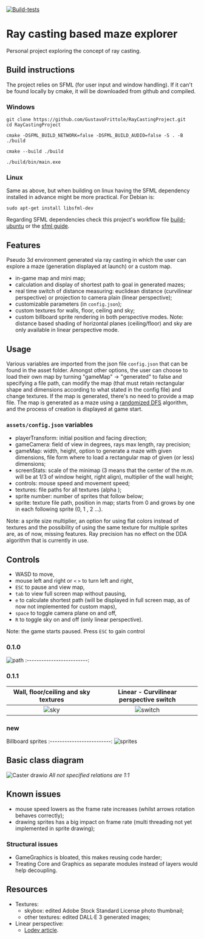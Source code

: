 [![Build-tests](https://github.com/GustavoFrittole/RayCastingProject/actions/workflows/test-builds.yml/badge.svg)](https://github.com/GustavoFrittole/RayCastingProject/actions/workflows/test-builds.yml)

# Ray casting based maze explorer
Personal project exploring the concept of ray casting.
## Build instructions
The project relies on SFML (for user input and window handling). If it can't be found locally by cmake, it will be downloaded from github and compiled.
### Windows
```
git clone https://github.com/GustavoFrittole/RayCastingProject.git
cd RayCastingProject
```
```
cmake -DSFML_BUILD_NETWORK=false -DSFML_BUILD_AUDIO=false -S . -B ./build
```
```
cmake --build ./build
```
```
./build/bin/main.exe
```
### Linux 
Same as above, but when building on linux having the SFML dependency installed in advance might be more practical. For Debian is:
```
sudo apt-get install libsfml-dev
```
Regarding SFML dependencies check this project's workflow file [build-ubuntu](https://github.com/GustavoFrittole/RayCastingProject/blob/652de14edd2ba82c59bac9e2bb2f2771dd5f1e0c/.github/workflows/test-builds.yml) or the [sfml guide](https://www.sfml-dev.org/tutorials/2.6/start-cmake.php).


## Features
Pseudo 3d environment generated via ray casting in which the user can explore a maze (generation displayed at launch) or a custom map. 
- in-game map and mini map;
- calculation and display of shortest path to goal in generated mazes;
- real time switch of distance measuring: euclidean distance (curvilinear perspective) or projection to camera plain (linear perspective);
- customizable parameters (in `config.json`);
- custom textures for walls, floor, ceiling and sky;
- custom billboard sprite rendering in both perspective modes.
Note: distance based shading of horizontal planes (ceiling/floor) and sky are only available in linear perspective mode.

## Usage
Various variables are imported from the json file `config.json` that can be found in the asset folder. Amongst other options, the user can choose to load their own map by turning "gameMap" -> "generated" to false and specifying a file path, can modify the map (that must retain rectangular shape and dimensions according to what stated in the config file) and change textures. If the map is generated, there's no need to provide a map file.
The map is generated as a maze using a [randomized DFS](https://en.wikipedia.org/wiki/Maze_generation_algorithm#Randomized_depth-first_search) algorithm, and the process of creation is displayed at game start.

### `assets/config.json` variables
- playerTransform: initial position and facing direction;
- gameCamera: field of view in degrees, rays max length, ray precision;
- gameMap: width, height, option to generate a maze with given dimensions, file form where to load a rectangular map of given (or less) dimensions;
- screenStats: scale of the minimap (3 means that the center of the m.m. will be at 1/3 of window height, right align), multiplier of the wall height;
- controls: mouse speed and movement speed;
- textures: file paths for all textures (alpha );
- sprite number: number of sprites that follow below;
- sprite<number>: texture file path, position in map; <number> starts from 0 and grows by one in each following sprite (0, 1 , 2 ...).

Note: a sprite size multiplier, an option for using flat colors instead of textures and the possibility of using the same texture for multiple sprites are, as of now, missing features. Ray precision has no effect on the DDA algorithm that is currently in use.

## Controls
- WASD to move,
- mouse left and right or `<` `>` to turn left and right,
- `ESC` to pause and view map, 
- `tab` to view full screen map without pausing,
- `e` to calculate shortest path (will be displayed in full screen map, as of now not implemented for custom maps),
- `space` to toggle camera plane on and off,
- `R` to toggle sky on and off (only linear perspective).

Note: the game starts paused. Press `ESC` to gain control

### 0.1.0

![path](https://github.com/user-attachments/assets/f1382797-0022-4488-bfb5-c3c704b4340b)
:-------------------------:

### 0.1.1
Wall, floor/ceiling and sky textures | Linear - Curvilinear perspective switch   
:-------------------------:|:-------------------------:
![sky](https://github.com/user-attachments/assets/aebb4eef-8195-496f-8c16-8616085422c4)  |  ![switch](https://github.com/user-attachments/assets/159c4ac2-e2bf-49a2-89ed-49960b84b41b)

### new
Billboard sprites
:-------------------------:
![sprites](https://github.com/user-attachments/assets/cf18bbb5-7e49-47b8-9718-380f52d8962a)

## Basic class diagram
![Caster drawio](https://github.com/user-attachments/assets/6165682c-98fd-404e-9333-6a98c0315d25)
*All not specified relations are 1:1*

## Known issues
- mouse speed lowers as the frame rate increases (whilst arrows rotation behaves correctly);
- drawing sprites has a big impact on frame rate (multi threading not yet implemented in sprite drawing);
### Structural issues
- GameGraphics is bloated, this makes reusing code harder;
- Treating Core and Graphics as separate modules instead of layers would help decoupling.

## Resources
 - Textures:
    - skybox: edited Adobe Stock Standard License photo thumbnail;
    - other textures: edited DALL·E 3 generated images;
 - Linear perspective:
    - [Lodev article](https://lodev.org/cgtutor/raycasting.html).
